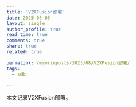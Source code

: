 ```yaml
---
title: 'V2XFusion部署'
date: 2025-08-05
layout: single
author_profile: true
read_time: true
comments: true
share: true
related: true

permalink: /myorinposts/2025/08/V2XFusion部署/
tags:
  - sdk

---
```



本文记录V2XFusion部署。   
